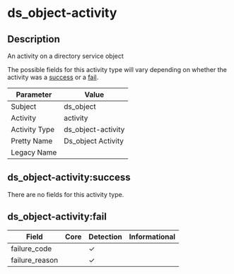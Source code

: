 ds_object-activity
==================

Description
-----------
An activity on a directory service object

The possible fields for this activity type will vary depending on whether the activity was a [success](#ds_object-activitysuccess) or a [fail](#ds_object-activityfail).

| Parameter     | Value              |
| ------------- | ------------------ |
| Subject       | ds_object          |
| Activity      | activity           |
| Activity Type | ds_object-activity |
| Pretty Name   | Ds_object Activity |
| Legacy Name   |                    |

ds_object-activity:success
--------------------------

There are no fields for this activity type.


ds_object-activity:fail
-----------------------

| Field          | Core | Detection | Informational |
| -------------- | ---- | --------- | ------------- |
| failure_code   |      | &#10003;  |               |
| failure_reason |      | &#10003;  |               |